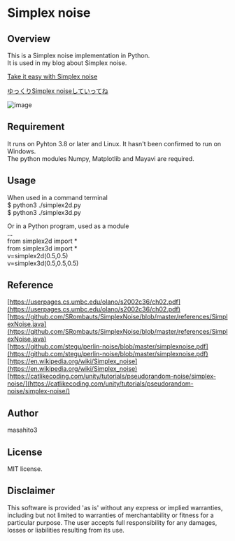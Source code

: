 # Simplex noise

## Overview

This is a Simplex noise implementation in Python.  
It is used in my blog about Simplex noise.  

[Take it easy with Simplex noise](https://sioramen.sub.jp/blog3/2025/02/01/take-it-easy-with-simplex-noise/)  
  
[ゆっくりSimplex noiseしていってね](https://sioramen.sub.jp/blog2/blog/2025/01/28/%e3%82%86%e3%81%a3%e3%81%8f%e3%82%8asimplex-noise-%e3%81%97%e3%81%a6%e3%81%84%e3%81%a3%e3%81%a6%e3%81%ad/)  

![image](etc/simplex2d-10x10.svg)  

## Requirement

It runs on Pyhton 3.8 or later and Linux. It hasn't been confirmed to run on Windows.  
The python modules Numpy, Matplotlib and Mayavi are required.  

## Usage

When used in a command terminal  
$ python3 ./simplex2d.py  
$ python3 ./simplex3d.py  

Or in a Python program, used as a module   
...  
from simplex2d import *  
from simplex3d import *  
v=simplex2d(0.5,0.5)  
v=simplex3d(0.5,0.5,0.5)  

## Reference


[https://userpages.cs.umbc.edu/olano/s2002c36/ch02.pdf](https://userpages.cs.umbc.edu/olano/s2002c36/ch02.pdf)  
[https://github.com/SRombauts/SimplexNoise/blob/master/references/SimplexNoise.java](https://github.com/SRombauts/SimplexNoise/blob/master/references/SimplexNoise.java)  
[https://github.com/stegu/perlin-noise/blob/master/simplexnoise.pdf](https://github.com/stegu/perlin-noise/blob/master/simplexnoise.pdf)  
[https://en.wikipedia.org/wiki/Simplex_noise](https://en.wikipedia.org/wiki/Simplex_noise)  
[https://catlikecoding.com/unity/tutorials/pseudorandom-noise/simplex-noise/](https://catlikecoding.com/unity/tutorials/pseudorandom-noise/simplex-noise/)  

## Author

masahito3  

## License

MIT license.  

## Disclaimer

This software is provided 'as is' without any express or implied warranties, including but not limited to warranties of merchantability or fitness for a particular purpose. The user accepts full responsibility for any damages, losses or liabilities resulting from its use.  




